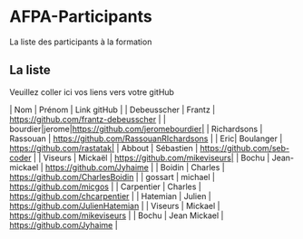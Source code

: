 # AFPA-Participants
La liste des participants à la formation

## La liste 
Veuillez coller ici vos liens vers votre gitHub

| Nom | Prénom | Link gitHub | 
| Debeusscher | Frantz | https://github.com/frantz-debeusscher |
| bourdier|jerome|https://github.com/jeromebourdier| 
| Richardsons | Rassouan | https://github.com/RassouanRIchardsons |
| Eric| Boulanger | https://github.com/rastatak|
| Abbout | Sébastien | https://github.com/seb-coder |
| Viseurs | Mickaël | https://github.com/mikeviseurs| 
| Bochu | Jean-mickael | https://github.com/Jyhaime |
| Boidin | Charles | https://github.com/CharlesBoidin |
| gossart | michael | https://github.com/micgos |
| Carpentier | Charles | https://github.com/chcarpentier |
| Hatemian | Julien | https://github.com/JulienHatemian |
| Viseurs | Mickael | https://github.com/mikeviseurs |
| Bochu | Jean Mickael | https://github.com/Jyhaime |
